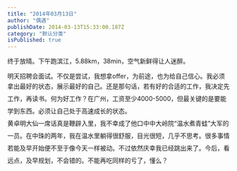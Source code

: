 ```yaml
---
title: "2014年03月13日"
author: "偶遇"
publishDate: 2014-03-13T15:33:00.187Z
category: "默认分类"
isPublished: true
---
```


终于放晴。下午跑滨江，5.88km，38min，空气新鲜得让人迷醉。<div>明天招聘会面试。不仅是尝试，我想拿offer，为前途，也为给自己信心。我必须拿出最好的状态，展示最好的自己。<span style="line-height: 28px;"     >还是那句话，若有好的合适的工作，我决定先工作，再读书。何为好工作？在广州，工资至少4000-5000，但最关键的是要能学到东西。必须让自己处于高速成长的状态。</span></div><div><span style="line-height: 28px;"     >黄卓明大仙一席话真是鞭辟入里，我不幸成了他口中中大岭院“温水煮青蛙”大军的一员。在中珠的两年，我在温水里躺得很舒服，目光很短，几乎不思考。很多事情若能及早开始便不至于像今天一样被动。不过依然庆幸我已经跳出来了。今后，看远点，及早规划，不会错的。不能再吃同样的亏了，懂么？</span></div>